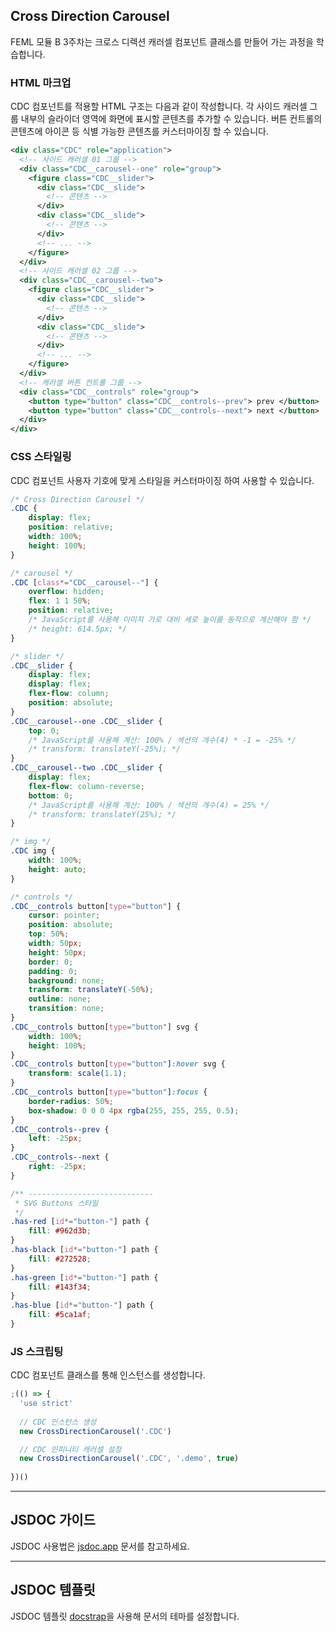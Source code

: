 ## Cross Direction Carousel

FEML 모듈 B 3주차는 크로스 디렉션 캐러셀 컴포넌트 클래스를 만들어 가는 과정을 학습합니다.

### HTML 마크업

CDC 컴포넌트를 적용할 HTML 구조는 다음과 같이 작성합니다. 
각 사이드 캐러셀 그룹 내부의 슬라이더 영역에 화면에 표시할 콘텐츠를 추가할 수 있습니다.
버튼 컨트롤의 콘텐츠에 아이콘 등 식별 가능한 콘텐츠를 커스터마이징 할 수 있습니다.

```xml
<div class="CDC" role="application">
  <!-- 사이드 캐러셀 01 그룹 -->
  <div class="CDC__carousel--one" role="group">
    <figure class="CDC__slider">
      <div class="CDC__slide">
        <!-- 콘텐츠 -->
      </div>
      <div class="CDC__slide">
        <!-- 콘텐츠 -->
      </div>
      <!-- ... -->
    </figure>
  </div>
  <!-- 사이드 캐러셀 02 그룹 -->
  <div class="CDC__carousel--two">
    <figure class="CDC__slider">
      <div class="CDC__slide">
        <!-- 콘텐츠 -->
      </div>
      <div class="CDC__slide">
        <!-- 콘텐츠 -->
      </div>
      <!-- ... -->
    </figure>
  </div>
  <!-- 캐러셀 버튼 컨트롤 그룹 -->
  <div class="CDC__controls" role="group">
    <button type="button" class="CDC__controls--prev"> prev </button>
    <button type="button" class="CDC__controls--next"> next </button>
  </div>
</div>
```

### CSS 스타일링

CDC 컴포넌트 사용자 기호에 맞게 스타일을 커스터마이징 하여 사용할 수 있습니다.

```css
/* Cross Direction Carousel */
.CDC {
	display: flex;
	position: relative;
	width: 100%;
	height: 100%;
}

/* carousel */
.CDC [class*="CDC__carousel--"] {
	overflow: hidden;
	flex: 1 1 50%;
	position: relative;
	/* JavaScript를 사용해 이미지 가로 대비 세로 높이를 동적으로 계산해야 함 */
	/* height: 614.5px; */
}

/* slider */
.CDC__slider {
	display: flex;
	display: flex;
	flex-flow: column;
	position: absolute;
}
.CDC__carousel--one .CDC__slider {
	top: 0;
	/* JavaScript를 사용해 계산: 100% / 섹션의 개수(4) * -1 = -25% */
	/* transform: translateY(-25%); */
}
.CDC__carousel--two .CDC__slider {
	display: flex;
	flex-flow: column-reverse;
	bottom: 0;
	/* JavaScript를 사용해 계산: 100% / 섹션의 개수(4) = 25% */
	/* transform: translateY(25%); */
}

/* img */
.CDC img {
	width: 100%;
	height: auto;
}

/* controls */
.CDC__controls button[type="button"] {
	cursor: pointer;
	position: absolute;
	top: 50%;
	width: 50px;
	height: 50px;
	border: 0;
	padding: 0;
	background: none;
	transform: translateY(-50%);
	outline: none;
	transition: none;
}
.CDC__controls button[type="button"] svg {
	width: 100%;
	height: 100%;
}
.CDC__controls button[type="button"]:hover svg {
	transform: scale(1.1);
}
.CDC__controls button[type="button"]:focus {
	border-radius: 50%;
	box-shadow: 0 0 0 4px rgba(255, 255, 255, 0.5);
}
.CDC__controls--prev {
	left: -25px;
}
.CDC__controls--next {
	right: -25px;
}

/** ----------------------------
 * SVG Buttons 스타일
 */
.has-red [id*="button-"] path {
	fill: #962d3b;
}
.has-black [id*="button-"] path {
	fill: #272528;
}
.has-green [id*="button-"] path {
	fill: #143f34;
}
.has-blue [id*="button-"] path {
	fill: #5ca1af;
}
```

### JS 스크립팅

CDC 컴포넌트 클래스를 통해 인스턴스를 생성합니다.

```javascript
;(() => {
  'use strict'
  
  // CDC 인스턴스 생성
  new CrossDirectionCarousel('.CDC')

  // CDC 인피니티 캐러셀 설정
  new CrossDirectionCarousel('.CDC', '.demo', true)
  
})()

```

---

## JSDOC 가이드

JSDOC 사용법은 [jsdoc.app](https://jsdoc.app/index.html) 문서를 참고하세요.

---

## JSDOC 템플릿

JSDOC 템플릿 [docstrap](https://github.com/docstrap/docstrap)을 사용해 문서의 테마를 설정합니다.
